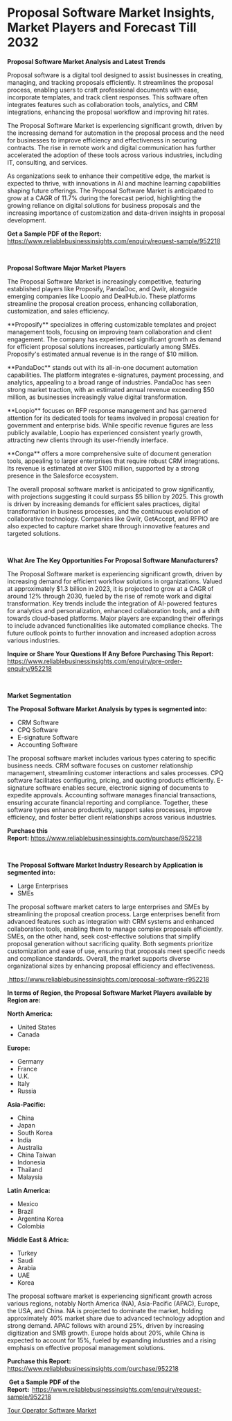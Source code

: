 <p><h1>Proposal Software Market Insights, Market Players and Forecast Till 2032</h1></p><p><strong>Proposal Software Market Analysis and Latest Trends</strong></p>
<p><p>Proposal software is a digital tool designed to assist businesses in creating, managing, and tracking proposals efficiently. It streamlines the proposal process, enabling users to craft professional documents with ease, incorporate templates, and track client responses. This software often integrates features such as collaboration tools, analytics, and CRM integrations, enhancing the proposal workflow and improving hit rates.</p><p>The Proposal Software Market is experiencing significant growth, driven by the increasing demand for automation in the proposal process and the need for businesses to improve efficiency and effectiveness in securing contracts. The rise in remote work and digital communication has further accelerated the adoption of these tools across various industries, including IT, consulting, and services. </p><p>As organizations seek to enhance their competitive edge, the market is expected to thrive, with innovations in AI and machine learning capabilities shaping future offerings. The Proposal Software Market is anticipated to grow at a CAGR of 11.7% during the forecast period, highlighting the growing reliance on digital solutions for business proposals and the increasing importance of customization and data-driven insights in proposal development.</p></p>
<p><strong>Get a Sample PDF of the Report:&nbsp;</strong> <a href="https://www.reliablebusinessinsights.com/enquiry/request-sample/952218?utm_campaign=2707&utm_medium=2&utm_source=Github&utm_content=ia&utm_term=06032025&utm_id=proposal-software">https://www.reliablebusinessinsights.com/enquiry/request-sample/952218</a></p>
<p>&nbsp;</p>
<p><strong>Proposal Software Major Market Players</strong></p>
<p><p>The Proposal Software Market is increasingly competitive, featuring established players like Proposify, PandaDoc, and Qwilr, alongside emerging companies like Loopio and DealHub.io. These platforms streamline the proposal creation process, enhancing collaboration, customization, and sales efficiency.</p><p>**Proposify** specializes in offering customizable templates and project management tools, focusing on improving team collaboration and client engagement. The company has experienced significant growth as demand for efficient proposal solutions increases, particularly among SMEs. Proposify's estimated annual revenue is in the range of $10 million.</p><p>**PandaDoc** stands out with its all-in-one document automation capabilities. The platform integrates e-signatures, payment processing, and analytics, appealing to a broad range of industries. PandaDoc has seen strong market traction, with an estimated annual revenue exceeding $50 million, as businesses increasingly value digital transformation.</p><p>**Loopio** focuses on RFP response management and has garnered attention for its dedicated tools for teams involved in proposal creation for government and enterprise bids. While specific revenue figures are less publicly available, Loopio has experienced consistent yearly growth, attracting new clients through its user-friendly interface.</p><p>**Conga** offers a more comprehensive suite of document generation tools, appealing to larger enterprises that require robust CRM integrations. Its revenue is estimated at over $100 million, supported by a strong presence in the Salesforce ecosystem.</p><p>The overall proposal software market is anticipated to grow significantly, with projections suggesting it could surpass $5 billion by 2025. This growth is driven by increasing demands for efficient sales practices, digital transformation in business processes, and the continuous evolution of collaborative technology. Companies like Qwilr, GetAccept, and RFPIO are also expected to capture market share through innovative features and targeted solutions.</p></p>
<p>&nbsp;</p>
<p><strong>What Are The Key Opportunities For Proposal Software Manufacturers?</strong></p>
<p><p>The Proposal Software market is experiencing significant growth, driven by increasing demand for efficient workflow solutions in organizations. Valued at approximately $1.3 billion in 2023, it is projected to grow at a CAGR of around 12% through 2030, fueled by the rise of remote work and digital transformation. Key trends include the integration of AI-powered features for analytics and personalization, enhanced collaboration tools, and a shift towards cloud-based platforms. Major players are expanding their offerings to include advanced functionalities like automated compliance checks. The future outlook points to further innovation and increased adoption across various industries.</p></p>
<p><strong>Inquire or Share Your Questions If Any Before Purchasing This Report:</strong> <a href="https://www.reliablebusinessinsights.com/enquiry/pre-order-enquiry/952218?utm_campaign=2707&utm_medium=2&utm_source=Github&utm_content=ia&utm_term=06032025&utm_id=proposal-software">https://www.reliablebusinessinsights.com/enquiry/pre-order-enquiry/952218</a></p>
<p>&nbsp;</p>
<p><strong>Market Segmentation</strong></p>
<p><strong>The Proposal Software Market Analysis by types is segmented into:</strong></p>
<p><ul><li>CRM Software</li><li>CPQ Software</li><li>E-signature Software</li><li>Accounting Software</li></ul></p>
<p><p>The proposal software market includes various types catering to specific business needs. CRM software focuses on customer relationship management, streamlining customer interactions and sales processes. CPQ software facilitates configuring, pricing, and quoting products efficiently. E-signature software enables secure, electronic signing of documents to expedite approvals. Accounting software manages financial transactions, ensuring accurate financial reporting and compliance. Together, these software types enhance productivity, support sales processes, improve efficiency, and foster better client relationships across various industries.</p></p>
<p><strong>Purchase this Report:&nbsp;</strong><a href="https://www.reliablebusinessinsights.com/purchase/952218?utm_campaign=2707&utm_medium=2&utm_source=Github&utm_content=ia&utm_term=06032025&utm_id=proposal-software">https://www.reliablebusinessinsights.com/purchase/952218</a></p>
<p>&nbsp;</p>
<p><strong>The Proposal Software Market Industry Research by Application is segmented into:</strong></p>
<p><ul><li>Large Enterprises</li><li>SMEs</li></ul></p>
<p><p>The proposal software market caters to large enterprises and SMEs by streamlining the proposal creation process. Large enterprises benefit from advanced features such as integration with CRM systems and enhanced collaboration tools, enabling them to manage complex proposals efficiently. SMEs, on the other hand, seek cost-effective solutions that simplify proposal generation without sacrificing quality. Both segments prioritize customization and ease of use, ensuring that proposals meet specific needs and compliance standards. Overall, the market supports diverse organizational sizes by enhancing proposal efficiency and effectiveness.</p></p>
<p><a href="https://www.reliablebusinessinsights.com/proposal-software-r952218?utm_campaign=2707&utm_medium=2&utm_source=Github&utm_content=ia&utm_term=06032025&utm_id=proposal-software">&nbsp;https://www.reliablebusinessinsights.com/proposal-software-r952218</a></p>
<p><strong>In terms of Region, the Proposal Software Market Players available by Region are:</strong></p>
<p>
    <p> <strong> North America: </strong>
        <ul>
            <li>United States</li>
            <li>Canada</li>
        </ul>
        </p> 
    <p> <strong> Europe: </strong>
        <ul>
            <li>Germany</li>
            <li>France</li>
            <li>U.K.</li>
            <li>Italy</li>
            <li>Russia</li>
        </ul>
        </p> 
    <p> <strong> Asia-Pacific: </strong>
        <ul>
            <li>China</li>
            <li>Japan</li>
            <li>South Korea</li>
            <li>India</li>
            <li>Australia</li>
            <li>China Taiwan</li>
            <li>Indonesia</li>
            <li>Thailand</li>
            <li>Malaysia</li>
        </ul>
        </p> 
    <p> <strong> Latin America: </strong>
        <ul>
            <li>Mexico</li>
            <li>Brazil</li>
            <li>Argentina Korea</li>
            <li>Colombia</li>
        </ul>
        </p> 
    <p> <strong> Middle East & Africa: </strong>
        <ul>
            <li>Turkey</li>
            <li>Saudi</li>
            <li>Arabia</li>
            <li>UAE</li>
            <li>Korea</li>
        </ul>
    </p>
    </p>
<p><p>The proposal software market is experiencing significant growth across various regions, notably North America (NA), Asia-Pacific (APAC), Europe, the USA, and China. NA is projected to dominate the market, holding approximately 40% market share due to advanced technology adoption and strong demand. APAC follows with around 25%, driven by increasing digitization and SMB growth. Europe holds about 20%, while China is expected to account for 15%, fueled by expanding industries and a rising emphasis on effective proposal management solutions.</p></p>
<p><strong>Purchase this Report: </strong><a href="https://www.reliablebusinessinsights.com/purchase/952218?utm_campaign=2707&utm_medium=2&utm_source=Github&utm_content=ia&utm_term=06032025&utm_id=proposal-software">https://www.reliablebusinessinsights.com/purchase/952218</a></p>
<p>&nbsp;<strong>Get a Sample PDF of the Report:&nbsp;&nbsp;</strong><a href="https://www.reliablebusinessinsights.com/enquiry/request-sample/952218?utm_campaign=2707&utm_medium=2&utm_source=Github&utm_content=ia&utm_term=06032025&utm_id=proposal-software">https://www.reliablebusinessinsights.com/enquiry/request-sample/952218</a></p>
<p><strong></strong></p>
<p><p><a href="https://github.com/benhaeneye/Market-Research-Report-List-1/blob/main/tour-operator-software-market.md?utm_campaign=2707&utm_medium=2&utm_source=Github&utm_content=ia&utm_term=06032025&utm_id=proposal-software">Tour Operator Software Market</a></p></p>